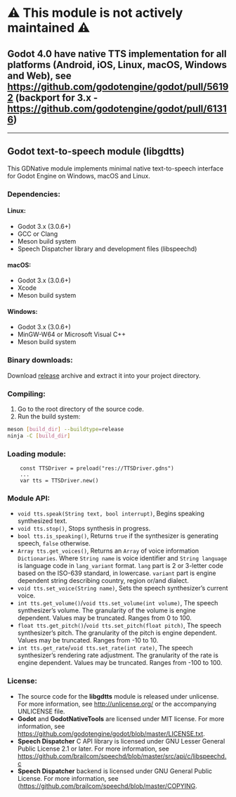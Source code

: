 # ⚠️ This module is not actively maintained ⚠️
## Godot 4.0 have native TTS implementation for all platforms (Android, iOS, Linux, macOS, Windows and Web), see https://github.com/godotengine/godot/pull/56192 (backport for 3.x - https://github.com/godotengine/godot/pull/61316)

---

## Godot text-to-speech module (libgdtts)

This GDNative module implements minimal native text-to-speech interface for Godot Engine on Windows, macOS and Linux.

### Dependencies:
#### Linux:
- Godot 3.x (3.0.6+)
- GCC or Clang
- Meson build system
- Speech Dispatcher library and development files (libspeechd)

#### macOS:
- Godot 3.x (3.0.6+)
- Xcode
- Meson build system

#### Windows:
- Godot 3.x (3.0.6+)
- MinGW-W64 or Microsoft Visual C++
- Meson build system

### Binary downloads:
Download [release](https://github.com/bruvzg/godot_tts/releases) archive and extract it into your project directory.

### Compiling:
1. Go to the root directory of the source code.
2. Run the build system:
```sh
meson [build_dir] --buildtype=release
ninja -C [build_dir]
```

### Loading module:
```gdscript
	const TTSDriver = preload("res://TTSDriver.gdns")
	...
	var tts = TTSDriver.new()
```

### Module API:
- `void tts.speak(String text, bool interrupt)`, Begins speaking synthesized text.
- `void tts.stop()`, Stops synthesis in progress.
- `bool tts.is_speaking()`, Returns `true` if the synthesizer is generating speech, `false` otherwise.
- `Array tts.get_voices()`, Returns an `Array` of voice information `Dictionaries`.
Where `String name` is voice identifier and `String language` is language code in `lang_variant` format.
`lang` part is 2 or 3-letter code based on the ISO-639 standard, in lowercase.
`variant` part is engine dependent string describing country, region or/and dialect.
- `void tts.set_voice(String name)`, Sets the speech synthesizer’s current voice.
- `int tts.get_volume()`/`void tts.set_volume(int volume)`, The speech synthesizer’s volume.
The granularity of the volume is engine dependent.
Values may be truncated. Ranges from 0 to 100.
- `float tts.get_pitch()`/`void tts.set_pitch(float pitch)`, The speech synthesizer’s pitch.
The granularity of the pitch is engine dependent.
Values may be truncated. Ranges from -10 to 10.
- `int tts.get_rate`/`void tts.set_rate(int rate)`, The speech synthesizer’s rendering rate adjustment.
The granularity of the rate is engine dependent.
Values may be truncated. Ranges from -100 to 100.

### License:
- The source code for the **libgdtts** module is released under unlicense.
For more information, see http://unlicense.org/ or the accompanying UNLICENSE file.
- **Godot** and **GodotNativeTools** are licensed under MIT license.
For more information, see https://github.com/godotengine/godot/blob/master/LICENSE.txt.
- **Speech Dispatcher** C API library is licensed under GNU Lesser General Public License 2.1 or later.
For more information, see https://github.com/brailcom/speechd/blob/master/src/api/c/libspeechd.c
- **Speech Dispatcher** backend is licensed under GNU General Public License.
For more information, see (https://github.com/brailcom/speechd/blob/master/COPYING.
